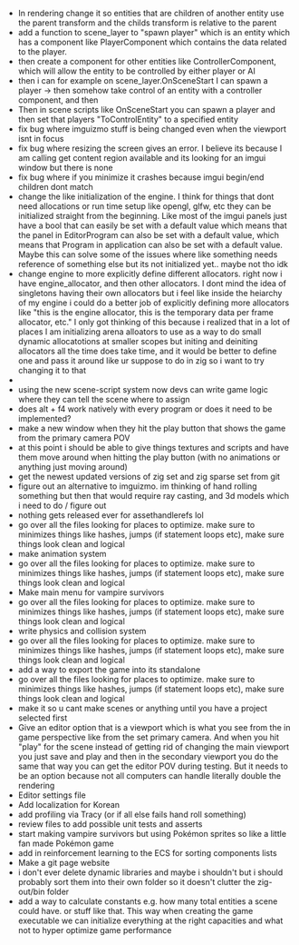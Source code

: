 
- In rendering change it so entities that are children of another entity use the parent transform and the childs transform is relative to the parent
- add a function to scene_layer to "spawn player" which is an entity which has a component like PlayerComponent which contains the data related to the player. 
- then create a component for other entities like ControllerComponent, which will allow the entity to be controlled by either player or AI
- then i can for example on scene_layer.OnSceneStart I can spawn a player -> then somehow take control of an entity with a controller component, and then 
- Then in scene scripts like OnSceneStart you can spawn a player and then set that players "ToControlEntity" to a specified entity
- fix bug where imguizmo stuff is being changed even when the viewport isnt in focus
- fix bug where resizing the screen gives an error. I believe its because I am calling get content region available and its looking for an imgui window but there is none
- fix bug where if you minimize it crashes because imgui begin/end children dont match
- change the like initialization of the engine. I think for things that dont need allocations or run time setup like opengl, glfw, etc they can be initialized straight from the beginning. Like most of the imgui panels just have a bool that can easily be set with a default value which means that the panel in EditorProgram can also be set with a default value, which means that Program in application can also be set with a default value. Maybe this can solve some of the issues where like something needs reference of something else but its not initialized yet.. maybe not tho idk
- change engine to more explicitly define different allocators. right now i have engine_allocator, and then other allocators. I dont mind the idea of singletons having their own allocators but i feel like inside the heiarchy of my engine i could do a better job of explicitly defining more allocators like "this is the engine allocator, this is the temporary data  per frame allocator, etc." I only got thinking of this because i realized that in a lot of places I am initializing arena alloators to use as a way to do small dynamic allocatotions at smaller scopes but initing and deiniting allocators all the time does take time, and it would be better to define one and pass it around like ur suppose to do in zig so i want to try changing it to that
- 
- using the new scene-script system now devs can write game logic where they can tell the scene where to assign 
- does alt + f4 work natively with every program or does it need to be implemented?
- make a new window when they hit the play button that shows the game from the primary camera POV 
- at this point i should be able to give things textures and scripts and have them move around when hitting the play button (with no animations or anything just moving around)
- get the newest updated versions of zig set and zig sparse set from git
- figure out an alternative to imguizmo. im thinking of hand rolling something but then that would require ray casting, and 3d models which i need to do / figure out
- nothing gets released ever for assethandlerefs lol
- go over all the files looking for places to optimize. make sure to minimizes things like hashes, jumps (if statement loops etc), make sure things look clean and logical
- make animation system
- go over all the files looking for places to optimize. make sure to minimizes things like hashes, jumps (if statement loops etc), make sure things look clean and logical
- Make main menu for vampire survivors 
- go over all the files looking for places to optimize. make sure to minimizes things like hashes, jumps (if statement loops etc), make sure things look clean and logical
- write physics and collision system
- go over all the files looking for places to optimize. make sure to minimizes things like hashes, jumps (if statement loops etc), make sure things look clean and logical
- add a way to export the game into its standalone
- go over all the files looking for places to optimize. make sure to minimizes things like hashes, jumps (if statement loops etc), make sure things look clean and logical
- make it so u cant make scenes or anything until you have a project selected first
- Give an editor option that is a viewport which is what you see from the in game perspective like from the set primary camera. And when you hit "play" for the scene instead of getting rid of changing the main viewport you just save and play and then in the secondary viewport you do the same that way you can get the editor POV during testing. But it needs to be an option because not all computers can handle literally double the rendering
- Editor settings file
- Add localization for Korean
- add profiling via Tracy (or if all else fails hand roll something)
- review files to add possible unit tests and asserts
- start making vampire survivors but using Pokémon sprites so like a little fan made Pokémon game
- add in reinforcement learning to the ECS for sorting components lists
- Make a git page website
- i don't ever delete dynamic libraries and maybe i shouldn't but i should probably sort them into their own folder so it doesn't clutter the zig-out/bin folder
- add a way to calculate constants e.g. how many total entities a scene could have. or stuff like that. This way when creating the game executable we can initialize everything at the right capacities and what not to hyper optimize game performance